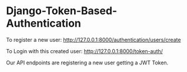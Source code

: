# Django-Token-Based-Authentication

To register a new user: 
http://127.0.0.1:8000/authentication/users/create

To Login with this created user:
http://127.0.0.1:8000/token-auth/

Our API endpoints are registering a new user getting a JWT Token.
